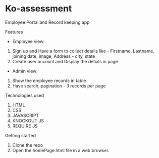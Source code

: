 # Ko-assessment
Employee Portal and Record keeping app

Features
- Employee view: 
1. Sign up and Have a form to collect details like - Firstname, Lastname, joining date, image, Address - city, state
2. Create user account and Display the detials in page

- Admin view: 
1. Show the employee records in table
2. Have search, pagination - 3 records per page

Technologies used
1. HTML
2. CSS
3. JAVASCRIPT
4. KNOCKOUT JS
5. REQUIRE JS

Getting started
1. Clone the repo
2. Open the homePage.html file in a web browser.
